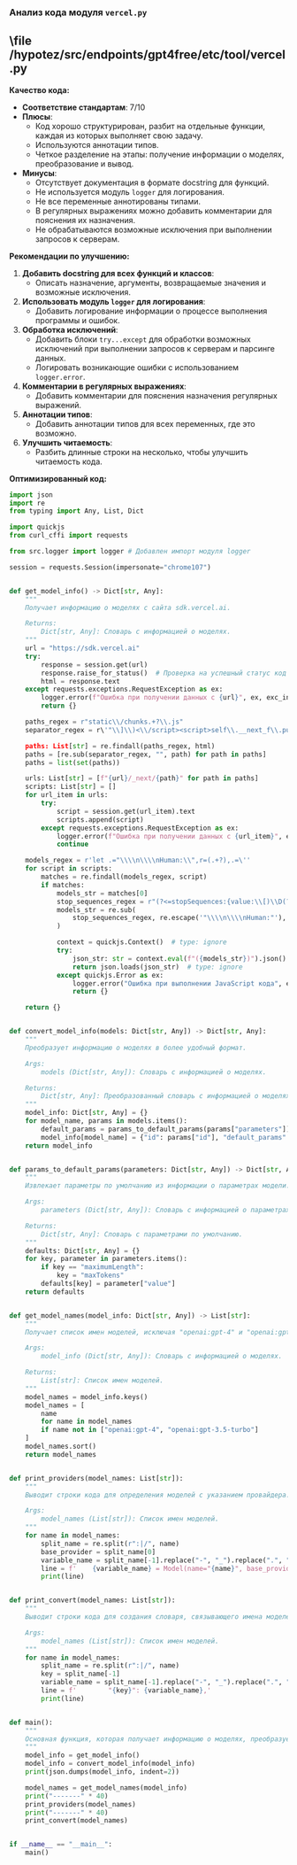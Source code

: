 ### **Анализ кода модуля `vercel.py`**

## \file /hypotez/src/endpoints/gpt4free/etc/tool/vercel.py

**Качество кода:**

- **Соответствие стандартам**: 7/10
- **Плюсы**:
    - Код хорошо структурирован, разбит на отдельные функции, каждая из которых выполняет свою задачу.
    - Используются аннотации типов.
    - Четкое разделение на этапы: получение информации о моделях, преобразование и вывод.
- **Минусы**:
    - Отсутствует документация в формате docstring для функций.
    - Не используется модуль `logger` для логирования.
    - Не все переменные аннотированы типами.
    - В регулярных выражениях можно добавить комментарии для пояснения их назначения.
    - Не обрабатываются возможные исключения при выполнении запросов к серверам.

**Рекомендации по улучшению:**

1.  **Добавить docstring для всех функций и классов**:
    - Описать назначение, аргументы, возвращаемые значения и возможные исключения.
2.  **Использовать модуль `logger` для логирования**:
    - Добавить логирование информации о процессе выполнения программы и ошибок.
3.  **Обработка исключений**:
    - Добавить блоки `try...except` для обработки возможных исключений при выполнении запросов к серверам и парсинге данных.
    - Логировать возникающие ошибки с использованием `logger.error`.
4.  **Комментарии в регулярных выражениях**:
    - Добавить комментарии для пояснения назначения регулярных выражений.
5.  **Аннотации типов**:
    - Добавить аннотации типов для всех переменных, где это возможно.
6.  **Улучшить читаемость**:
    - Разбить длинные строки на несколько, чтобы улучшить читаемость кода.

**Оптимизированный код:**

```python
import json
import re
from typing import Any, List, Dict

import quickjs
from curl_cffi import requests

from src.logger import logger # Добавлен импорт модуля logger

session = requests.Session(impersonate="chrome107")


def get_model_info() -> Dict[str, Any]:
    """
    Получает информацию о моделях с сайта sdk.vercel.ai.

    Returns:
        Dict[str, Any]: Словарь с информацией о моделях.
    """
    url = "https://sdk.vercel.ai"
    try:
        response = session.get(url)
        response.raise_for_status()  # Проверка на успешный статус код
        html = response.text
    except requests.exceptions.RequestException as ex:
        logger.error(f"Ошибка при получении данных с {url}", ex, exc_info=True)
        return {}

    paths_regex = r"static\\/chunks.+?\\.js"
    separator_regex = r\'"\\]\\)<\\/script><script>self\\.__next_f\\.push\\(\\[.,"\'"

    paths: List[str] = re.findall(paths_regex, html)
    paths = [re.sub(separator_regex, "", path) for path in paths]
    paths = list(set(paths))

    urls: List[str] = [f"{url}/_next/{path}" for path in paths]
    scripts: List[str] = []
    for url_item in urls:
        try:
            script = session.get(url_item).text
            scripts.append(script)
        except requests.exceptions.RequestException as ex:
            logger.error(f"Ошибка при получении данных с {url_item}", ex, exc_info=True)
            continue

    models_regex = r'let .="\\\\n\\\\nHuman:\\",r=(.+?),.=\''
    for script in scripts:
        matches = re.findall(models_regex, script)
        if matches:
            models_str = matches[0]
            stop_sequences_regex = r"(?<=stopSequences:{value:\\[)\\D(?<!\\])"
            models_str = re.sub(
                stop_sequences_regex, re.escape('"\\\\n\\\\nHuman:"'), models_str
            )

            context = quickjs.Context()  # type: ignore
            try:
                json_str: str = context.eval(f"({models_str})").json()  # type: ignore
                return json.loads(json_str)  # type: ignore
            except quickjs.Error as ex:
                logger.error("Ошибка при выполнении JavaScript кода", ex, exc_info=True)
                return {}

    return {}


def convert_model_info(models: Dict[str, Any]) -> Dict[str, Any]:
    """
    Преобразует информацию о моделях в более удобный формат.

    Args:
        models (Dict[str, Any]): Словарь с информацией о моделях.

    Returns:
        Dict[str, Any]: Преобразованный словарь с информацией о моделях.
    """
    model_info: Dict[str, Any] = {}
    for model_name, params in models.items():
        default_params = params_to_default_params(params["parameters"])
        model_info[model_name] = {"id": params["id"], "default_params": default_params}
    return model_info


def params_to_default_params(parameters: Dict[str, Any]) -> Dict[str, Any]:
    """
    Извлекает параметры по умолчанию из информации о параметрах модели.

    Args:
        parameters (Dict[str, Any]): Словарь с информацией о параметрах модели.

    Returns:
        Dict[str, Any]: Словарь с параметрами по умолчанию.
    """
    defaults: Dict[str, Any] = {}
    for key, parameter in parameters.items():
        if key == "maximumLength":
            key = "maxTokens"
        defaults[key] = parameter["value"]
    return defaults


def get_model_names(model_info: Dict[str, Any]) -> List[str]:
    """
    Получает список имен моделей, исключая "openai:gpt-4" и "openai:gpt-3.5-turbo".

    Args:
        model_info (Dict[str, Any]): Словарь с информацией о моделях.

    Returns:
        List[str]: Список имен моделей.
    """
    model_names = model_info.keys()
    model_names = [
        name
        for name in model_names
        if name not in ["openai:gpt-4", "openai:gpt-3.5-turbo"]
    ]
    model_names.sort()
    return model_names


def print_providers(model_names: List[str]):
    """
    Выводит строки кода для определения моделей с указанием провайдера.

    Args:
        model_names (List[str]): Список имен моделей.
    """
    for name in model_names:
        split_name = re.split(r":|/", name)
        base_provider = split_name[0]
        variable_name = split_name[-1].replace("-", "_").replace(".", "")
        line = f'    {variable_name} = Model(name="{name}", base_provider="{base_provider}", best_provider=Vercel,)'
        print(line)


def print_convert(model_names: List[str]):
    """
    Выводит строки кода для создания словаря, связывающего имена моделей с переменными.

    Args:
        model_names (List[str]): Список имен моделей.
    """
    for name in model_names:
        split_name = re.split(r":|/", name)
        key = split_name[-1]
        variable_name = split_name[-1].replace("-", "_").replace(".", "")
        line = f'        "{key}": {variable_name},'
        print(line)


def main():
    """
    Основная функция, которая получает информацию о моделях, преобразует ее и выводит.
    """
    model_info = get_model_info()
    model_info = convert_model_info(model_info)
    print(json.dumps(model_info, indent=2))

    model_names = get_model_names(model_info)
    print("-------" * 40)
    print_providers(model_names)
    print("-------" * 40)
    print_convert(model_names)


if __name__ == "__main__":
    main()